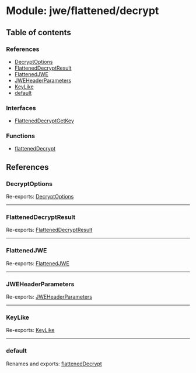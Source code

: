 # Module: jwe/flattened/decrypt

## Table of contents

### References

- [DecryptOptions](jwe_flattened_decrypt.md#decryptoptions)
- [FlattenedDecryptResult](jwe_flattened_decrypt.md#flatteneddecryptresult)
- [FlattenedJWE](jwe_flattened_decrypt.md#flattenedjwe)
- [JWEHeaderParameters](jwe_flattened_decrypt.md#jweheaderparameters)
- [KeyLike](jwe_flattened_decrypt.md#keylike)
- [default](jwe_flattened_decrypt.md#default)

### Interfaces

- [FlattenedDecryptGetKey](../interfaces/jwe_flattened_decrypt.FlattenedDecryptGetKey.md)

### Functions

- [flattenedDecrypt](../functions/jwe_flattened_decrypt.flattenedDecrypt.md)

## References

### DecryptOptions

Re-exports: [DecryptOptions](../interfaces/types.DecryptOptions.md)

___

### FlattenedDecryptResult

Re-exports: [FlattenedDecryptResult](../interfaces/types.FlattenedDecryptResult.md)

___

### FlattenedJWE

Re-exports: [FlattenedJWE](../interfaces/types.FlattenedJWE.md)

___

### JWEHeaderParameters

Re-exports: [JWEHeaderParameters](../interfaces/types.JWEHeaderParameters.md)

___

### KeyLike

Re-exports: [KeyLike](../types/types.KeyLike.md)

___

### default

Renames and exports: [flattenedDecrypt](../functions/jwe_flattened_decrypt.flattenedDecrypt.md)
